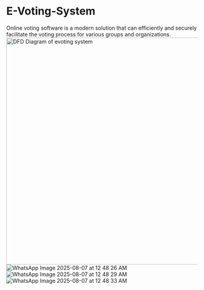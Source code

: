 # E-Voting-System
Online voting software is a modern solution that can efficiently and securely facilitate  the voting process for various groups and organizations. 
<img width="950" height="600" alt="DFD Diagram of evoting system" src="https://github.com/user-attachments/assets/bd77042e-698f-4160-a1b7-4dba66c5f8e9" />
![WhatsApp Image 2025-08-07 at 12 48 26 AM](https://github.com/user-attachments/assets/2bad8a5a-7095-485f-8812-e861ba23125d)
![WhatsApp Image 2025-08-07 at 12 48 29 AM](https://github.com/user-attachments/assets/7f85bc20-e6c9-4112-8a17-befa77831922)
![WhatsApp Image 2025-08-07 at 12 48 33 AM](https://github.com/user-attachments/assets/904bb9d1-ea03-4abb-942d-4438b37e23c1)
